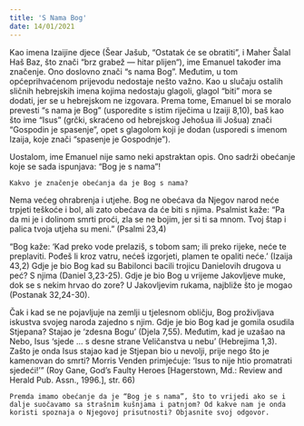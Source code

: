```yaml
---
title: 'S Nama Bog'
date: 14/01/2021
---
```


Kao imena Izaijine djece (Šear Jašub, “Ostatak će se obratiti”, i Maher Šalal Haš Baz, što znači “brz grabež — hitar plijen“), ime Emanuel također ima značenje. Ono doslovno znači “s nama Bog”. Međutim, u tom općeprihvaćenom prijevodu nedostaje nešto važno. Kao u slučaju ostalih sličnih hebrejskih imena kojima nedostaju glagoli, glagol “biti” mora se dodati, jer se u hebrejskom ne izgovara. Prema tome, Emanuel bi se moralo prevesti “s nama je Bog” (usporedite s istim riječima u Izaiji 8,10), baš kao što ime “Isus” (grčki, skraćeno od hebrejskog Jehošua ili Jošua) znači “Gospodin je spasenje”, opet s glagolom koji je dodan (usporedi s imenom Izaija, koje znači “spasenje je Gospodnje”).

Uostalom, ime Emanuel nije samo neki apstraktan opis. Ono sadrži obećanje koje se sada ispunjava: “Bog je s nama”!

`Kakvo je značenje obećanja da je Bog s nama?`

Nema većeg ohrabrenja i utjehe. Bog ne obećava da Njegov narod neće trpjeti teškoće i bol, ali zato obećava da će biti s njima. Psalmist kaže: “Pa da mi je i dolinom smrti proći, zla se ne bojim, jer si ti sa mnom. Tvoj štap i palica tvoja utjeha su meni.” (Psalmi 23,4)

“Bog kaže: ‘Kad preko vode prelaziš, s tobom sam; ili preko rijeke, neće te preplaviti. Pođeš li kroz vatru, nećeš izgorjeti, plamen te opaliti neće.’ (Izaija 43,2) Gdje je bio Bog kad su Babilonci bacili trojicu Danielovih drugova u peć? S njima (Daniel 3,23-25). Gdje je bio Bog u vrijeme Jakovljeve muke, dok se s nekim hrvao do zore? U Jakovljevim rukama, najbliže što je mogao (Postanak 32,24-30).

Čak i kad se ne pojavljuje na zemlji u tjelesnom obličju, Bog proživljava iskustva svojeg naroda zajedno s njim. Gdje je bio Bog kad je gomila osudila Stjepana? Stajao je ‘zdesna Bogu’ (Djela 7,55). Međutim, kad je uzašao na Nebo, Isus ‘sjede … s desne strane Veličanstva u nebu’ (Hebrejima 1,3). Zašto je onda Isus stajao kad je Stjepan bio u nevolji, prije nego što je kamenovan do smrti? Morris Venden primjećuje: ‘Isus to nije htio promatrati sjedeći!’” (Roy Gane, God’s Faulty Heroes [Hagerstown, Md.: Review and Herald Pub. Assn., 1996.], str. 66)

`Premda imamo obećanje da je “Bog je s nama”, što to vrijedi ako se i dalje suočavamo sa strašnim kušnjama i patnjom? Od kakve nam je onda koristi spoznaja o Njegovoj prisutnosti? Objasnite svoj odgovor.`